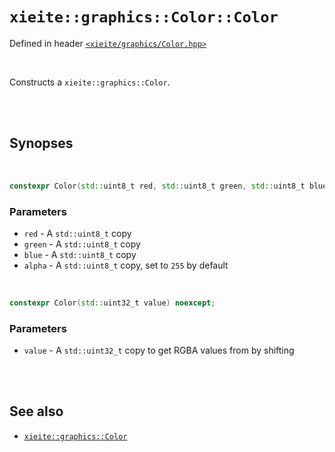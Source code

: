 # `xieite::graphics::Color::Color`
Defined in header [`<xieite/graphics/Color.hpp>`](../../../include/xieite/graphics/Color.hpp)

<br/>

Constructs a `xieite::graphics::Color`.

<br/><br/>

## Synopses

<br/>

```cpp
constexpr Color(std::uint8_t red, std::uint8_t green, std::uint8_t blue, std::uint8_t alpha = 255) noexcept;
```
### Parameters
- `red` - A `std::uint8_t` copy
- `green` - A `std::uint8_t` copy
- `blue` - A `std::uint8_t` copy
- `alpha` - A `std::uint8_t` copy, set to `255` by default

<br/>

```cpp
constexpr Color(std::uint32_t value) noexcept;
```
### Parameters
- `value` - A `std::uint32_t` copy to get RGBA values from by shifting

<br/><br/>

## See also
- [`xieite::graphics::Color`](../../../docs/graphics/Color.md)
